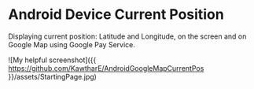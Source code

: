 # Android Device Current Position

Displaying current position: Latitude and Longitude, on the screen and on Google Map using Google Pay Service.

![My helpful screenshot]({{ https://github.com/KawtharE/AndroidGoogleMapCurrentPos }}/assets/StartingPage.jpg)
